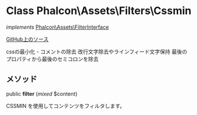 # Class **Phalcon\\Assets\\Filters\\Cssmin**

*implements* [Phalcon\Assets\FilterInterface](/en/3.1.2/api/Phalcon_Assets_FilterInterface)

<a href="https://github.com/phalcon/cphalcon/blob/master/phalcon/assets/filters/cssmin.zep" class="btn btn-default btn-sm">GitHub上のソース</a>

cssの最小化 - コメントの除去 改行文字除去やラインフィード文字保持 最後のプロパティから最後のセミコロンを除去

## メソッド

public **filter** (*mixed* $content)

CSSMIN を使用してコンテンツをフィルタします。